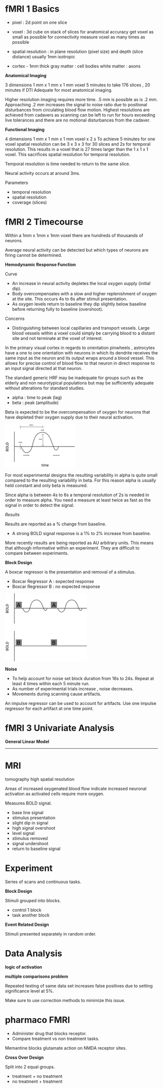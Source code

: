 # fMRI 1 Basics

- pixel : 2d point on one slice
- voxel : 3d cube on stack of slices
  for anatomical accuracy get voxel as small as possible
  for connectivity measure voxel as many times as possible
- spatial resolution : in plane resolution (pixel size) and depth (slice distance)
  usually 1mm isotropic

- cortex - 1mm thick
  gray matter : cell bodies
  white matter : axons

**Anatomical Imaging**

3 dimensions
1 mm x 1 mm x 1 mm voxel
5 minutes to take 176 slices , 20 minutes if DTI
Adequate for most anatomical imaging.

Higher resolution imaging requires more time. .5 mm is possible as is .2 mm.
Approaching .2 mm increases the signal to noise ratio due to positional disturbances from circulating blood flow motion. Highest resolutions are achieved from cadavers as scanning can be left to run for hours exceeding live tolerances and there are no motional disturbances from the cadaver.

**Functional Imaging**

4 dimensions
1 mm x 1 mm x 1 mm voxel x 2 s
To achieve 5 minutes for one voxel spatial resolution can be 3 x 3 x 3 for 30 slices and 2s for temporal resolution. This results in a voxel that is 27 times larger than the 1 x 1 x 1 voxel. This sacrifices spatial resolution for temporal resolution.

Temporal resolution is time needed to return to the same slice.

Neural activity occurs at around 3ms.

Parameters
- temporal resolution
- spatial resolution
- coverage (slices)

# fMRI 2 Timecourse

Within a 1mm x 1mm x 1mm voxel there are hundreds of thousands of neurons.

Average neural activity can be detected but which types of neurons are firing cannot be determined.

**Hemodynamic Response Function**

Curve
- An increase in neural activity depletes the local oxygen supply (initial dip).
- Body overcompensates with a slow and higher replenishment of oxygen at the site. This occurs 4s to 6s after stimuli presentation.
- As oxygen levels return to baseline they dip slightly below baseline before returning fully to baseline (overshoot).

Concerns
- Distinguishing between local capillaries and transport vessels.
  Large blood vessels within a voxel could simply be carrying blood to a distant site and not terminate at the voxel of interest.

In the primary visual cortex in regards to orientation pinwheels , astrocytes have a one to one orientation with neurons in which its dendrite receives the same input as the neuron and its output wraps around a blood vessel. This allows for precise control of blood flow to that neuron in direct response to an input signal directed at that neuron.

The standard generic HRF may be inadequate for groups such as the elderly and non neurotypical populations but may be sufficiently adequate without alterations for standard studies.

- alpha : time to peak (lag)
- beta : peak (amplitude)

Beta is expected to be the overcompensation of oxygen for neurons that have depleted their oxygen supply due to their neural activation.

![hrf](Images/hrf.png)

For most experimental designs the resulting variability in alpha is quite small compared to the resulting variability in beta. For this reason alpha is usually held constant and only beta is measured.

Since alpha is between 4s to 6s a temporal resolution of 2s is needed in order to measure alpha. You need a measure at least twice as fast as the signal in order to detect the signal.

*Results*

Results are reported as a % change from baseline.

- A strong BOLD signal response is a 1% to 2% increase from baseline.

More recently results are being reported as AU arbitrary units. This means that although informative within an experiment. They are difficult to compare between experiments.

**Block Design**

A boxcar regressor is the presentation and removal of a stimulus.

- Boxcar Regressor A : expected response
- Boxcar Regressor B : no expected response

![boxcar regressor](Images/boxcar-regressor.png)

**Noise**

- To help account for noise set block duration from 16s to 24s. Repeat at least 4 times within each 5 minute run.
- As number of experimental trials increase , noise decreases.
- Movements during scanning cause artifacts.

An impulse regressor can be used to account for artifacts.
Use one impulse regressor for each artifact at one time point.

# fMRI 3 Univariate Analysis

**General Linear Model**



---

# MRI
tomography
high spatial resolution

Areas of increased oxygenated blood flow indicate increased neuronal activation as activated cells require more oxygen.

Measures BOLD signal.
- base line signal
- stimulus presentation
- slight dip in signal
- high signal overshoot
- level signal
- stimulus removed
- signal undershoot
- return to baseline signal

# Experiment

Series of scans and continuous tasks.

**Block Design**

Stimuli grouped into blocks.
- control 1 block
- task another block

**Event Related Design**

Stimuli presented separately in random order.

# Data Analysis

**logic of activation**

**multiple comparisons problem**

Repeated testing of same data set increases false positives due to setting significance level at 5%.

Make sure to use correction methods to minimize this issue.

# pharmaco FMRI

- Administer drug that blocks receptor.
- Compare treatment vs non treatment tasks.

Memantine blocks glutamate action on NMDA receptor sites.

**Cross Over Design**

Split into 2 equal groups.
- treatment + no treatment
- no treatment + treatment
